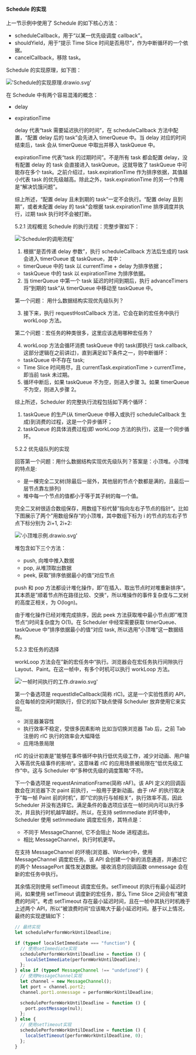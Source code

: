 #### Schedule 的实现

上一节示例中使用了 Schedule 的如下核心方法：

- scheduleCallback，用于“以某一优先级调度 callback”。
- shouldYield，用于“提示 Time Slice 时间是否用尽”，作为中断循环的一个依据。
- cancelCallback，移除 task。

Schedule 的实现原理，如下图：

!['Schedule的实现原理.drawio.svg'](../images/Schedule的实现原理.drawio.svg "Scheduler的实现原理")

在 Schedule 中有两个容易混淆的概念：

- delay
- expirationTime

  delay 代表“task 需要延迟执行的时间”，在 scheduleCallback 方法中配置，“配置 delay 后的 task”会先进入 timerQueue 中。当 delay 对应的时间结束后，task 会从 timerQueue 中取出并移入 taskQueue 中。

  expirationTime 代表“task 的过期时间”。不是所有 task 都会配置 delay，没有配置 delay 的 task 会直接进入 taskQueue。这就导致了 taskQueue 中可能存在多个 task。之前介绍过，task.expirationTime 作为排序依据，其值越小代表 task 的优先级越高。除此之外，task.expirationTime 的另一个作用是“解决饥饿问题”。

  综上所述，“配置 delay 且未到期的 task”一定不会执行。“配置 delay 且到期”，或者未配置 delay 的 task"会根据 task.expirationTime 排序调度并执行，过期 task 执行时不会被打断。

  5.2.1 流程概览
  Schedule 的执行流程：完整步骤如下：

  !['Scheduler的调用流程'](../images/Scheduler的调用流程.drawio.svg "Scheduler的调用流程")

  1. 根据“是否传递 delay 参数”，执行 scheduleCallback 方法后生成的 task 会进入 timerOueue 或 taskQueue，其中：

  - timerQueue 中的 task 以 currentTime + delay 为排序依据；
  - taskQueue 中的 task 以 expirationTime 为排序依据。

  2. 当 timerQueue 中第一个 task 延迟的时间到期后，执行 advanceTimers 将“到期的 task”从 timerQueue 中移动至 taskQueue 中。

  第一个问题： 用什么数据结构实现优先级队列？

  3. 接下来，执行 requestHostCallback 方法，它会在新的宏任务中执行 workLoop 方法。

  第二个问题：宏任务的种类很多，这里应该选用哪种宏任务？

  4. workLoop 方法会循环消费 taskQueue 中的 task(即执行 task.callback, 这部分逻辑在之前讲过)，直到满足如下条件之一，则中断循环：

  - taskQueue 中不存在 task;
  - Time Slice 时间用尽，且 currentTask.expirationTime > currentTime，即当前 task 未过期。

  5. 循环中断后，如果 taskQueue 不为空，则进入步骤 3。如果 timerQueue 不为空，则进入步骤 2。

  综上所述，Scheduler 的完整执行流程包括如下两个循环：

  1. taskQueue 的生产(从 timerQueue 中移入或执行 scheduleCallback 生成)到消费的过程，这是一个异步循环；
  2. taskQueue 的具体消费过程(即 workLoop 方法的执行)，这是一个同步循环。

  5.2.2 优先级队列的实现

  回答第一个问题：用什么数据结构实现优先级队列？答案是：小顶堆。小顶堆的特点是:

  - 是一棵完全二叉树(除最后一层外，其他层的节点个数都是满的，且最后一层节点靠左排列)
  - 堆中每一个节点的值都小于等于其子树的每一个值。

  完全二叉树很适合数组保存，用数组下标代替”指向左右子节点的指针“。比如下图展示了两个”用数组保存“的小顶堆，其中数组下标为 i 的节点的左右子节点下标分别为 2i+1, 2i+2:

  !['小顶堆示例.drawio.svg'](../images/小顶堆示例.drawio.svg "小顶堆示例")

  堆包含如下三个方法：

  - push, 向堆中推入数据
  - pop, 从堆顶取出数据
  - peek, 获取”排序依据最小的值“对应节点

  push 和 pop 方法都设计堆化操作，即”在插入、取出节点时对堆重新排序“。其本质是”顺着节点所在路径比较、交换“，所以堆操作的事件复杂度与二叉树的高度正相关，为 O(logn)。

  由于堆化操作已经对堆完成排序，因此 peek 方法获取堆中最小节点(即”堆顶节点“)时间复杂度为 O(1)。在 Scheduler 中经常需要获取 timerQueue、taskQueue 中”排序依据最小的值“对应 task, 所以选用”小顶堆“这一数据结构。

  5.2.3 宏任务的选择

  workLoop 方法会在”新的宏任务中“执行。浏览器会在宏任务执行间隙执行 Layout、Paint。在这一帧中，有多个时机可以执行 workLoop 方法。

  !['一帧时间执行的工作.drawio.svg'](../images/一帧时间执行的工作.drawio.svg "一帧时间执行的工作")

  第一个备选项是 requestIdleCallback(简称 rIC)。这是一个实验性质的 API，会在每帧的空闲时期执行，但它的如下缺点使得 Scheduler 放弃使用它来实现。

  - 浏览器兼容性
  - 执行效率不稳定，受很多因素影响
    比如当切换浏览器 Tab 后，之前 Tab 注册的 rIC 执行的效率会大幅降低
  - 应用场景局限

  rIC 的设计初衷是”能够在事件循环中执行低优先级工作，减少对动画、用户输入等高优先级事件的影响“。这意味着 rIC 的应用场景被局限在”低优先级工作“中。这与 Scheduler 中”多种优先级的调度策略“不符。

  下一个备选项是 requestAnimationFrame(简称 rAF)。该 API 定义的回调函数会在浏览器下次 paint 前执行，一般用于更新动画。由于 rAF 的执行取决于”每一帧 Paint 前的时机“，即”它的执行与帧相关“，执行效率不高，因此 Scheduler 并没有选择它。满足条件的备选项应该在一帧时间内可以执行多次，并且执行时机越早越好。所以，在支持 setImmediate 的环境中，Scheduler 使用 setImmediate 调度宏任务，其特点是：

  - 不同于 MessageChannel, 它不会阻止 Node 进程退出。
  - 相比 MessageChannel，执行时机更早。

  在支持 MessageChannel 的环境(浏览器、Worker)中，使用 MessageChannel 调度宏任务。该 API 会创建一个新的消息通道，并通过它的两个 MessagePort 属性发送数据。接收消息的回调函数 onmessage 会在新的宏任务中执行。

  其余情况则使用 setTimeout 调度宏任务。setTimeout 的执行有最小延迟时间，如果使用 setTimeout 调度新的宏任务，那么 Time Slice 之间会有”被浪费的时间“。考虑 setTimeout 存在最小延迟时间，且在一帧中其执行时机晚于上述两个 API，所以”被浪费时间“应该略大于最小延迟时间。基于以上情况，最终的实现逻辑如下：

  ```js
  // 最终实现
  let schedulePerformWorkUntilDeadline;

  if (typeof localSetImmediate === "function") {
    // 使用setImmediate实现
    schedulePerformWorkUntilDeadline = function () {
      localSetImmediate(performWorkUntilDeadline);
    };
  } else if (typeof MessageChannel !== "undefined") {
    // 使用MessageChannel实现
    let channel = new MessageChannel();
    let port = channel.port2;
    channel.port1.onmessage = performWorkUntilDeadline;

    schedulePerformWorkUntilDeadline = function () {
      port.postMessage(nul);
    };
  } else {
    // 使用setTimeout实现
    schedulePerformWorkUntilDeadline = function () {
      localSetTimeout(performWorkUntilDeadline, 0);
    };
  }
  ```
